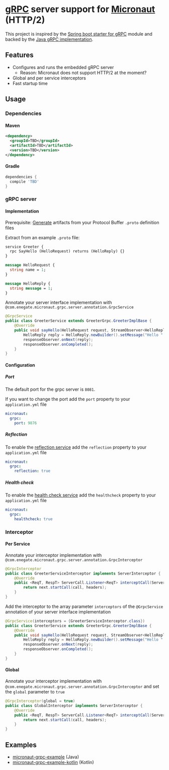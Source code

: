 # [gRPC](http://grpc.io) server support for [Micronaut](http://micronaut.io/) (HTTP/2)
This project is inspired by the [Spring boot starter for gRPC](https://github.com/LogNet/grpc-spring-boot-starter) module and backed by the [Java gRPC implementation](https://github.com/grpc/grpc-java).

## Features
- Configures and runs the embedded gRPC server
  - Reason: Micronaut does not support HTTP/2 at the moment?
- Global and per service interceptors
- Fast startup time

## Usage

### Dependencies

#### Maven
````xml
<dependency>
  <groupId>TBD</groupId>
  <artifactId>TBD</artifactId>
  <version>TBD</version>
</dependency>
````

#### Gradle
````gradle
dependencies {
  compile 'TBD'
}
````

### gRPC server

#### Implementation
Prerequisite: [Generate](https://github.com/google/protobuf-gradle-plugin) artifacts from your Protocol Buffer ``.proto`` definition files

Extract from an example ``.proto`` file:

````proto
service Greeter {
  rpc SayHello (HelloRequest) returns (HelloReply) {}
}

message HelloRequest {
  string name = 1;
}

message HelloReply {
  string message = 1;
}
````

Annotate your server interface implementation with ``@com.enegate.micronaut.grpc.server.annotation.GrpcService``

````java
@GrpcService
public class GreeterService extends GreeterGrpc.GreeterImplBase {
    @Override
    public void sayHello(HelloRequest request, StreamObserver<HelloReply> responseObserver) {
        HelloReply reply = HelloReply.newBuilder().setMessage("Hello " + request.getName()).build();
        responseObserver.onNext(reply);
        responseObserver.onCompleted();
    }
}
````

#### Configuration

##### Port
The default port for the grpc server is ``8081``.

If you want to change the port add the ``port`` property to your ``application.yml`` file

````yaml
micronaut:
  grpc:
    port: 9876
````

##### Reflection
To enable the [reflection service](https://github.com/grpc/grpc-java/blob/master/services/src/main/proto/io/grpc/reflection/v1alpha/reflection.proto) add the ``reflection`` property to your ``application.yml`` file

````yaml
micronaut:
  grpc:
    reflection: true
````

##### Health check
To enable the [health check service](https://github.com/grpc/grpc-java/blob/master/services/src/main/proto/grpc/health/v1/health.proto) add the ``healthcheck`` property to your ``application.yml`` file

````yaml
micronaut:
  grpc:
    healthcheck: true
````

### Interceptor

#### Per Service
Annotate your interceptor implementation with ``@com.enegate.micronaut.grpc.server.annotation.GrpcInterceptor``

````java
@GrpcInterceptor
public class GreeterServiceInterceptor implements ServerInterceptor {
    @Override
    public <ReqT, RespT> ServerCall.Listener<ReqT> interceptCall(ServerCall<ReqT, RespT> call, Metadata headers, ServerCallHandler<ReqT, RespT> next) {
        return next.startCall(call, headers);
    }
}
````

Add the interceptor to the array parameter ``interceptors`` of the ``@GrpcService`` annotation  of your server interface implementation

````java
@GrpcService(interceptors = {GreeterServiceInterceptor.class})
public class GreeterService extends GreeterGrpc.GreeterImplBase {
    @Override
    public void sayHello(HelloRequest request, StreamObserver<HelloReply> responseObserver) {
        HelloReply reply = HelloReply.newBuilder().setMessage("Hello " + request.getName()).build();
        responseObserver.onNext(reply);
        responseObserver.onCompleted();
    }
}
````

#### Global
Annotate your interceptor implementation with ``@com.enegate.micronaut.grpc.server.annotation.GrpcInterceptor`` and set the ``global`` parameter to ``true``

````java
@GrpcInterceptor(global = true)
public class GlobalInterceptor implements ServerInterceptor {
    @Override
    public <ReqT, RespT> ServerCall.Listener<ReqT> interceptCall(ServerCall<ReqT, RespT> call, Metadata headers, ServerCallHandler<ReqT, RespT> next) {
        return next.startCall(call, headers);
    }
}
````

## Examples

- [micronaut-grpc-example](https://github.com/Enegate/micronaut-grpc-example) (Java)
- [micronaut-grpc-example-kotlin]() (Kotlin)
